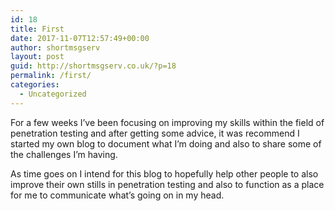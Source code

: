 ```yaml
---
id: 18
title: First
date: 2017-11-07T12:57:49+00:00
author: shortmsgserv
layout: post
guid: http://shortmsgserv.co.uk/?p=18
permalink: /first/
categories:
  - Uncategorized
---
```

For a few weeks I&#8217;ve been focusing on improving my skills within the field of penetration testing and after getting some advice, it was recommend I started my own blog to document what I&#8217;m doing and also to share some of the challenges I&#8217;m having.

As time goes on I intend for this blog to hopefully help other people to also improve their own stills in penetration testing and also to function as a place for me to communicate what&#8217;s going on in my head.